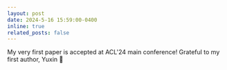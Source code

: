 ```yaml
---
layout: post
date: 2024-5-16 15:59:00-0400
inline: true
related_posts: false
---
```


My very first paper is accepted at ACL'24 main conference! Grateful to my first author, Yuxin :pink_heart:
